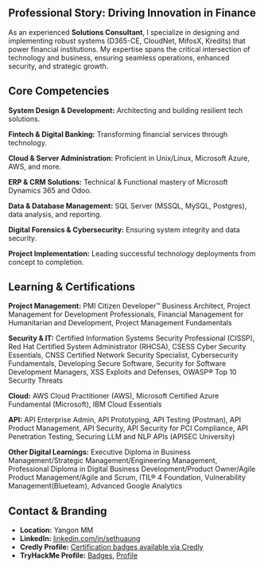 
## Professional Story: Driving Innovation in Finance

As an experienced **Solutions Consultant**, I specialize in designing and implementing robust systems (D365-CE, CloudNet, MifosX, Kredits) that power financial institutions. My expertise spans the critical intersection of technology and business, ensuring seamless operations, enhanced security, and strategic growth.


## Core Competencies

**System Design & Development:** Architecting and building resilient tech solutions.

**Fintech & Digital Banking:** Transforming financial services through technology.

**Cloud & Server Administration:** Proficient in Unix/Linux, Microsoft Azure, AWS, and more.

**ERP & CRM Solutions:** Technical & Functional mastery of Microsoft Dynamics 365 and Odoo.

**Data & Database Management:** SQL Server (MSSQL, MySQL, Postgres), data analysis, and reporting.

**Digital Forensics & Cybersecurity:** Ensuring system integrity and data security.

**Project Implementation:** Leading successful technology deployments from concept to completion.

## Learning & Certifications

**Project Management:** PMI Citizen Developer™ Business Architect, Project Management for Development Professionals, Financial Management for Humanitarian and Development, Project Management Fundamentals

**Security & IT:** Certified Information Systems Security Professional (CISSP), Red Hat Certified System Administrator (RHCSA), CSESS Cyber Security Essentials, CNSS Certified Network Security Specialist, Cybersecurity Fundamentals, Developing Secure Software, Security for Software Development Managers, XSS Exploits and Defenses, OWASP® Top 10 Security Threats

**Cloud:** AWS Cloud Practitioner (AWS), Microsoft Certified Azure Fundamental (Microsoft), IBM Cloud Essentials

**API:** API Enterprise Admin, API Prototyping, API Testing (Postman),  API Product Management, API Security, API Security for PCI Compliance, API Penetration Testing, Securing LLM and NLP APIs (APISEC University)

**Other Digital Learnings:** Executive Diploma in Business Management/Strategic Management/Engineering Management, Professional Diploma in Digital Business Development/Product Owner/Agile Product Management/Agile and Scrum, ITIL® 4 Foundation, Vulnerability Management(Blueteam), Advanced Google Analytics

## Contact & Branding

-   **Location:** Yangon MM
-   **LinkedIn:** [linkedin.com/in/sethuaung](https://linkedin.com/in/sethuaung)
-   **Credly Profile:** [Certification badges available via Credly](https://www.credly.com/users/se-thu-aung/)
-  **TryHackMe Profile:**  [Badges](https://tryhackme-badges.s3.amazonaws.com/blisqy.png), [Profile](https://tryhackme.com/p/blisqy)
